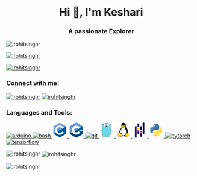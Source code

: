 <h1 align="center">Hi 👋, I'm Keshari</h1>
<h3 align="center">A passionate Explorer</h3>

<p align="left"> <img src="https://komarev.com/ghpvc/?username=irohitsinghr&label=Profile%20views&color=0e75b6&style=flat" alt="irohitsinghr" /> </p>

<p align="left"> <a href="https://github.com/ryo-ma/github-profile-trophy"><img src="https://github-profile-trophy.vercel.app/?username=irohitsinghr" alt="irohitsinghr" /></a> </p>

<p align="left"> <a href="https://twitter.com/irohitsinghr" target="blank"><img src="https://img.shields.io/twitter/follow/irohitsinghr?logo=twitter&style=for-the-badge" alt="irohitsinghr" /></a> </p>

<h3 align="left">Connect with me:</h3>
<p align="left">
<a href="https://twitter.com/irohitsinghr" target="blank"><img align="center" src="https://raw.githubusercontent.com/rahuldkjain/github-profile-readme-generator/master/src/images/icons/Social/twitter.svg" alt="irohitsinghr" height="30" width="40" /></a>
<a href="https://www.youtube.com/@irohitsinghr" target="blank"><img align="center" src="https://raw.githubusercontent.com/rahuldkjain/github-profile-readme-generator/master/src/images/icons/Social/youtube.svg" alt="irohitsinghr" height="30" width="40" /></a>
</p>

<h3 align="left">Languages and Tools:</h3>
<p align="left">
        <a href="https://www.arduino.cc/" target="_blank" rel="noreferrer">
            <img src="https://cdn.worldvectorlogo.com/logos/arduino-1.svg" alt="arduino" width="40" height="40" />
        </a>
        <a href="https://www.gnu.org/software/bash/" target="_blank" rel="noreferrer">
            <img src="https://www.vectorlogo.zone/logos/gnu_bash/gnu_bash-icon.svg" alt="bash" width="40" height="40" />
        </a> <a href="https://www.cprogramming.com/" target="_blank" rel="noreferrer"> <img
                src="https://raw.githubusercontent.com/devicons/devicon/master/icons/c/c-original.svg" alt="c"
                width="40" height="40" /> </a>
        <a href="https://www.w3schools.com/cpp/" target="_blank" rel="noreferrer"> <img
                src="https://raw.githubusercontent.com/devicons/devicon/master/icons/cplusplus/cplusplus-original.svg"
                alt="cplusplus" width="40" height="40" /> </a> <a href="https://git-scm.com/" target="_blank"
            rel="noreferrer"> <img src="https://www.vectorlogo.zone/logos/git-scm/git-scm-icon.svg" alt="git" width="40"
                height="40" />
        </a> <a href="https://golang.org" target="_blank" rel="noreferrer"> <img
                src="https://raw.githubusercontent.com/devicons/devicon/master/icons/go/go-original.svg" alt="go"
                width="40" height="40" /> </a>  <a href="https://www.linux.org/" target="_blank"
            rel="noreferrer"> <img
                src="https://raw.githubusercontent.com/devicons/devicon/master/icons/linux/linux-original.svg"
                alt="linux" width="40" height="40" /> </a>  <a href="https://pandas.pydata.org/" target="_blank"
            rel="noreferrer"> <img
                src="https://raw.githubusercontent.com/devicons/devicon/2ae2a900d2f041da66e950e4d48052658d850630/icons/pandas/pandas-original.svg"
                alt="pandas" width="40" height="40" /> </a> <a href="https://www.python.org" target="_blank"
            rel="noreferrer"> <img
                src="https://raw.githubusercontent.com/devicons/devicon/master/icons/python/python-original.svg"
                alt="python" width="40" height="40" /> </a> <a href="https://pytorch.org/" target="_blank"
            rel="noreferrer"> <img src="https://www.vectorlogo.zone/logos/pytorch/pytorch-icon.svg" alt="pytorch"
                width="40" height="40" /> </a><a href="https://www.tensorflow.org" target="_blank" rel="noreferrer">
            <img src="https://www.vectorlogo.zone/logos/tensorflow/tensorflow-icon.svg" alt="tensorflow" width="40"
                height="40" /> </a>
    </p>

<p><img align="left" src="https://github-readme-stats.vercel.app/api/top-langs?username=irohitsinghr&show_icons=true&locale=en&layout=compact" alt="irohitsinghr" /></p>

<p>&nbsp;<img align="center" src="https://github-readme-stats.vercel.app/api?username=irohitsinghr&show_icons=true&locale=en" alt="irohitsinghr" /></p>

<p><img align="center" src="https://github-readme-streak-stats.herokuapp.com/?user=irohitsinghr&" alt="irohitsinghr" /></p>
